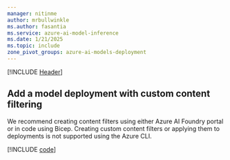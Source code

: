 ```yaml
---
manager: nitinme
author: mrbullwinkle
ms.author: fasantia 
ms.service: azure-ai-model-inference
ms.date: 1/21/2025
ms.topic: include
zone_pivot_groups: azure-ai-models-deployment
---
```


[!INCLUDE [Header](intro.md)]  

## Add a model deployment with custom content filtering

We recommend creating content filters using either Azure AI Foundry portal or in code using Bicep. Creating custom content filters or applying them to deployments is not supported using the Azure CLI.

[!INCLUDE [code](code.md)]
